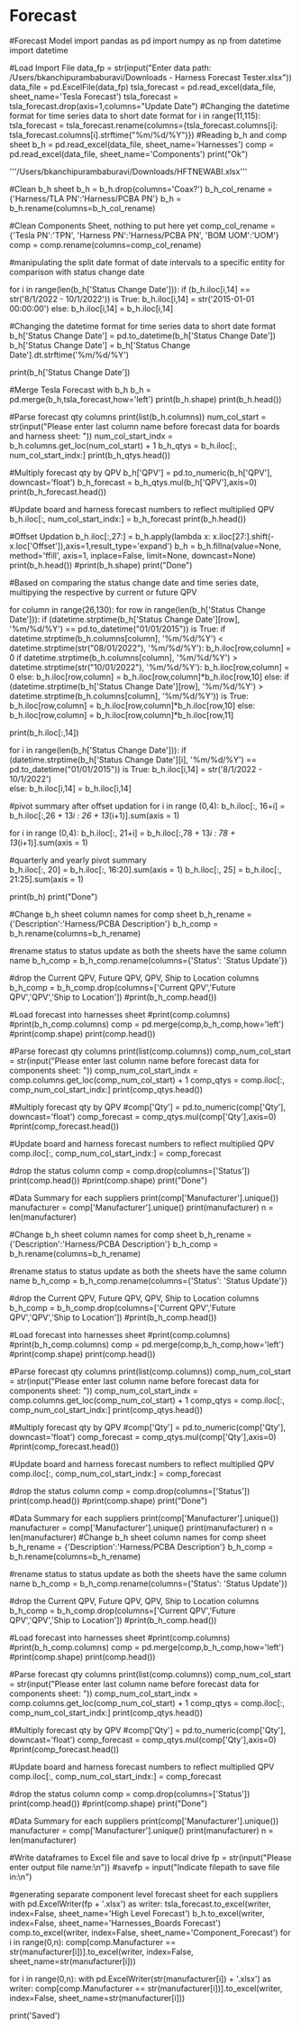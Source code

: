 # Forecast
#Forecast Model
import pandas as pd
import numpy as np
from datetime import datetime

#Load Import File
data_fp = str(input("Enter data path: /Users/bkanchipurambaburavi/Downloads - Harness Forecast Tester.xlsx"))
data_file = pd.ExcelFile(data_fp)
tsla_forecast = pd.read_excel(data_file, sheet_name='Tesla Forecast')
tsla_forecast = tsla_forecast.drop(axis=1,columns="Update Date")
#Changing the datetime format for time series data to short date format
for i in range(11,115):
    tsla_forecast = tsla_forecast.rename(columns={tsla_forecast.columns[i]: tsla_forecast.columns[i].strftime("%m/%d/%Y")})
#Reading b_h and comp sheet
b_h = pd.read_excel(data_file, sheet_name='Harnesses')
comp = pd.read_excel(data_file, sheet_name='Components')
print("Ok")

'''/Users/bkanchipurambaburavi/Downloads/HFTNEWABI.xlsx'''

#Clean b_h sheet
b_h = b_h.drop(columns='Coax?')
b_h_col_rename = {'Harness/TLA PN':'Harness/PCBA PN'}
b_h = b_h.rename(columns=b_h_col_rename)

#Clean Components Sheet, nothing to put here yet
comp_col_rename = {'Tesla PN':'TPN', 'Harness PN':'Harness/PCBA PN', 'BOM UOM':'UOM'}
comp = comp.rename(columns=comp_col_rename)

#manipulating the split date format of date intervals to a specific entity for comparison with status change date


for i in range(len(b_h['Status Change Date'])):
    if (b_h.iloc[i,14] == str('8/1/2022 - 10/1/2022')) is True:
        b_h.iloc[i,14] = str('2015-01-01 00:00:00')
    else:
        b_h.iloc[i,14] = b_h.iloc[i,14]



#Changing the datetime format for time series data to short date format
b_h['Status Change Date'] = pd.to_datetime(b_h['Status Change Date'])
b_h['Status Change Date'] = b_h['Status Change Date'].dt.strftime('%m/%d/%Y')

print(b_h['Status Change Date'])

#Merge Tesla Forecast with b_h
b_h = pd.merge(b_h,tsla_forecast,how='left')
print(b_h.shape)
print(b_h.head())

#Parse forecast qty columns
print(list(b_h.columns))
num_col_start = str(input("Please enter last column name before forecast data for boards and harness sheet: "))
num_col_start_indx = b_h.columns.get_loc(num_col_start) + 1
b_h_qtys = b_h.iloc[:, num_col_start_indx:]
print(b_h_qtys.head())

#Multiply forecast qty by QPV
b_h['QPV'] = pd.to_numeric(b_h['QPV'], downcast='float')
b_h_forecast = b_h_qtys.mul(b_h['QPV'],axis=0)
print(b_h_forecast.head())


#Update board and harness forecast numbers to reflect multiplied QPV
b_h.iloc[:, num_col_start_indx:] = b_h_forecast
print(b_h.head())

#Offset Updation
b_h.iloc[:,27:] = b_h.apply(lambda x: x.iloc[27:].shift(-x.loc['Offset']),axis=1,result_type='expand')
b_h = b_h.fillna(value=None, method='ffill', axis=1, inplace=False, limit=None, downcast=None)
print(b_h.head())
#print(b_h.shape)
print("Done")

#Based on comparing the status change date and time series date, multipying the respective by current or future QPV

for column in range(26,130):
    for row in range(len(b_h['Status Change Date'])):
        if (datetime.strptime(b_h['Status Change Date'][row], '%m/%d/%Y') == pd.to_datetime("01/01/2015")) is True:
            if datetime.strptime(b_h.columns[column], '%m/%d/%Y') < datetime.strptime(str("08/01/2022"), '%m/%d/%Y'):
                b_h.iloc[row,column] = 0
            if datetime.strptime(b_h.columns[column], '%m/%d/%Y') > datetime.strptime(str("10/01/2022"), '%m/%d/%Y'): 
                b_h.iloc[row,column] = 0
            else: 
                b_h.iloc[row,column] = b_h.iloc[row,column]*b_h.iloc[row,10]
        else:
            if (datetime.strptime(b_h['Status Change Date'][row], '%m/%d/%Y') > datetime.strptime(b_h.columns[column], '%m/%d/%Y')) is True:
                b_h.iloc[row,column] = b_h.iloc[row,column]*b_h.iloc[row,10]
            else:
                b_h.iloc[row,column] = b_h.iloc[row,column]*b_h.iloc[row,11]
            
            
print(b_h.iloc[:,14])

for i in range(len(b_h['Status Change Date'])):
    if (datetime.strptime(b_h['Status Change Date'][i], '%m/%d/%Y') == pd.to_datetime("01/01/2015")) is True:
        b_h.iloc[i,14] = str('8/1/2022 - 10/1/2022')        
    else:
        b_h.iloc[i,14] = b_h.iloc[i,14]
        
        
#pivot summary after offset updation
for i in range (0,4): 
    b_h.iloc[:, 16+i] = b_h.iloc[:,26 + 13*i : 26 + 13*(i+1)].sum(axis = 1)

for i in range (0,4): 
    b_h.iloc[:, 21+i] = b_h.iloc[:,78 + 13*i : 78 + 13*(i+1)].sum(axis = 1)

#quarterly and yearly pivot summary    
b_h.iloc[:, 20] = b_h.iloc[:, 16:20].sum(axis = 1) 
b_h.iloc[:, 25] = b_h.iloc[:, 21:25].sum(axis = 1)

print(b_h)
print("Done")

#Change b_h sheet column names for comp sheet
b_h_rename = {'Description':'Harness/PCBA Description'}
b_h_comp = b_h.rename(columns=b_h_rename)

#rename status to status update as both the sheets have the same column name
b_h_comp = b_h_comp.rename(columns={'Status': 'Status Update'})

#drop the Current QPV, Future QPV, QPV, Ship to Location columns
b_h_comp = b_h_comp.drop(columns=['Current QPV','Future QPV','QPV','Ship to Location'])
#print(b_h_comp.head())

#Load forecast into harnesses sheet
#print(comp.columns)
#print(b_h_comp.columns)
comp = pd.merge(comp,b_h_comp,how='left')
#print(comp.shape)
print(comp.head())

#Parse forecast qty columns
print(list(comp.columns))
comp_num_col_start = str(input("Please enter last column name before forecast data for components sheet: "))
comp_num_col_start_indx = comp.columns.get_loc(comp_num_col_start) + 1
comp_qtys = comp.iloc[:, comp_num_col_start_indx:]
print(comp_qtys.head())

#Multiply forecast qty by QPV
#comp['Qty'] = pd.to_numeric(comp['Qty'], downcast='float')
comp_forecast = comp_qtys.mul(comp['Qty'],axis=0)
#print(comp_forecast.head())

#Update board and harness forecast numbers to reflect multiplied QPV
comp.iloc[:, comp_num_col_start_indx:] = comp_forecast

#drop the status column
comp = comp.drop(columns=['Status'])
print(comp.head())
#print(comp.shape)
print("Done")

#Data Summary for each suppliers
print(comp['Manufacturer'].unique())
manufacturer = comp['Manufacturer'].unique()
print(manufacturer)
n = len(manufacturer)

#Change b_h sheet column names for comp sheet
b_h_rename = {'Description':'Harness/PCBA Description'}
b_h_comp = b_h.rename(columns=b_h_rename)

#rename status to status update as both the sheets have the same column name
b_h_comp = b_h_comp.rename(columns={'Status': 'Status Update'})

#drop the Current QPV, Future QPV, QPV, Ship to Location columns
b_h_comp = b_h_comp.drop(columns=['Current QPV','Future QPV','QPV','Ship to Location'])
#print(b_h_comp.head())

#Load forecast into harnesses sheet
#print(comp.columns)
#print(b_h_comp.columns)
comp = pd.merge(comp,b_h_comp,how='left')
#print(comp.shape)
print(comp.head())

#Parse forecast qty columns
print(list(comp.columns))
comp_num_col_start = str(input("Please enter last column name before forecast data for components sheet: "))
comp_num_col_start_indx = comp.columns.get_loc(comp_num_col_start) + 1
comp_qtys = comp.iloc[:, comp_num_col_start_indx:]
print(comp_qtys.head())

#Multiply forecast qty by QPV
#comp['Qty'] = pd.to_numeric(comp['Qty'], downcast='float')
comp_forecast = comp_qtys.mul(comp['Qty'],axis=0)
#print(comp_forecast.head())

#Update board and harness forecast numbers to reflect multiplied QPV
comp.iloc[:, comp_num_col_start_indx:] = comp_forecast

#drop the status column
comp = comp.drop(columns=['Status'])
print(comp.head())
#print(comp.shape)
print("Done")

#Data Summary for each suppliers
print(comp['Manufacturer'].unique())
manufacturer = comp['Manufacturer'].unique()
print(manufacturer)
n = len(manufacturer)
#Change b_h sheet column names for comp sheet
b_h_rename = {'Description':'Harness/PCBA Description'}
b_h_comp = b_h.rename(columns=b_h_rename)

#rename status to status update as both the sheets have the same column name
b_h_comp = b_h_comp.rename(columns={'Status': 'Status Update'})

#drop the Current QPV, Future QPV, QPV, Ship to Location columns
b_h_comp = b_h_comp.drop(columns=['Current QPV','Future QPV','QPV','Ship to Location'])
#print(b_h_comp.head())

#Load forecast into harnesses sheet
#print(comp.columns)
#print(b_h_comp.columns)
comp = pd.merge(comp,b_h_comp,how='left')
#print(comp.shape)
print(comp.head())

#Parse forecast qty columns
print(list(comp.columns))
comp_num_col_start = str(input("Please enter last column name before forecast data for components sheet: "))
comp_num_col_start_indx = comp.columns.get_loc(comp_num_col_start) + 1
comp_qtys = comp.iloc[:, comp_num_col_start_indx:]
print(comp_qtys.head())

#Multiply forecast qty by QPV
#comp['Qty'] = pd.to_numeric(comp['Qty'], downcast='float')
comp_forecast = comp_qtys.mul(comp['Qty'],axis=0)
#print(comp_forecast.head())

#Update board and harness forecast numbers to reflect multiplied QPV
comp.iloc[:, comp_num_col_start_indx:] = comp_forecast

#drop the status column
comp = comp.drop(columns=['Status'])
print(comp.head())
#print(comp.shape)
print("Done")

#Data Summary for each suppliers
print(comp['Manufacturer'].unique())
manufacturer = comp['Manufacturer'].unique()
print(manufacturer)
n = len(manufacturer)

#Write dataframes to Excel file and save to local drive
fp = str(input("Please enter output file name:\n"))
#savefp = input("Indicate filepath to save file in:\n")

#generating separate component level forecast sheet for each suppliers
with pd.ExcelWriter(fp + '.xlsx') as writer:
    tsla_forecast.to_excel(writer, index=False, sheet_name='High Level Forecast')
    b_h.to_excel(writer, index=False, sheet_name='Harnesses_Boards Forecast')
    comp.to_excel(writer, index=False, sheet_name='Component_Forecast')
    for i in range(0,n):
        comp[comp.Manufacturer == str(manufacturer[i])].to_excel(writer, index=False, sheet_name=str(manufacturer[i]))

for i in range(0,n):
    with pd.ExcelWriter(str(manufacturer[i]) + '.xlsx') as writer:
        comp[comp.Manufacturer == str(manufacturer[i])].to_excel(writer, index=False, sheet_name=str(manufacturer[i]))
        
    
print('Saved')
